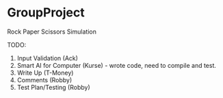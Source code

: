 # GroupProject
Rock Paper Scissors Simulation

TODO:
1)	Input Validation (Ack)
2)	Smart AI for Computer (Kurse) - wrote code, need to compile and test. 
3)	Write Up (T-Money)
4)	Comments (Robby)
5)	Test Plan/Testing (Robby)
